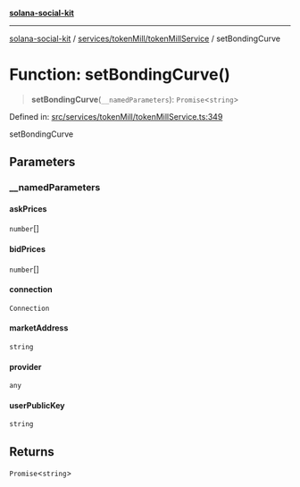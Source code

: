 [**solana-social-kit**](../../../../README.md)

***

[solana-social-kit](../../../../README.md) / [services/tokenMill/tokenMillService](../README.md) / setBondingCurve

# Function: setBondingCurve()

> **setBondingCurve**(`__namedParameters`): `Promise`\<`string`\>

Defined in: [src/services/tokenMill/tokenMillService.ts:349](https://github.com/SendArcade/solana-social-starter/blob/03568260ca96ed63f77049843c721de1cb011893/src/services/tokenMill/tokenMillService.ts#L349)

setBondingCurve

## Parameters

### \_\_namedParameters

#### askPrices

`number`[]

#### bidPrices

`number`[]

#### connection

`Connection`

#### marketAddress

`string`

#### provider

`any`

#### userPublicKey

`string`

## Returns

`Promise`\<`string`\>
